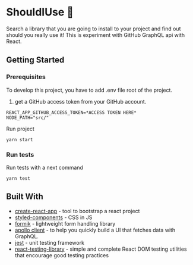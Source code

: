 # ShouldIUse 🤔

Search a library that you are going to install to your project and find out should you really use it! This is experiment with GitHub GraphQL api with React.

## Getting Started

### Prerequisites

To develop this project, you have to add .env file root of the project.

1. get a GitHub access token from your GitHub account.

```
REACT_APP_GITHUB_ACCESS_TOKEN=*ACCESS TOKEN HERE*
NODE_PATH="src/"
```

Run project

```
yarn start
```

### Run tests

Run tests with a next command

```
yarn test
```

## Built With

- [create-react-app](https://github.com/facebook/create-react-app) - tool to bootstrap a react project
- [styled-components](https://github.com/styled-components/styled-components) - CSS in JS
- [formik](https://github.com/jaredpalmer/formik) - lightweight form handling library
- [apollo client](https://www.apollographql.com/docs/react/) - to help you quickly build a UI that fetches data with GraphQL.
- [jest](https://jestjs.io/) - unit testing framework
- [react-testing-library](https://github.com/kentcdodds/react-testing-library) - simple and complete React DOM testing utilities that encourage good testing practices
